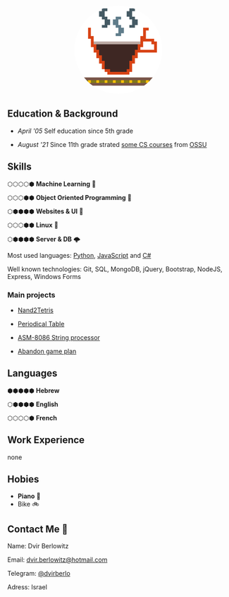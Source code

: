 <p align="center">
    <img
        alt="avatar"
        src="./avatar256.png"
        width="200"
        style="border-radius:50%!important;"
    />
</p>

## Education & Background
- *April '05*  Self education since 5th grade

- *August '21*  Since 11th grade strated [some CS courses](https://github.com/dvirberlo/dvirberlo/blob/main/TIMELINE.md#2021) from [OSSU](https://github.com/ossu/computer-science#readme)

<!-- TODO: - *August '22*  Finish high school with 10 study units in computers -->

## Skills

⬡⬡⬡⬡⬢
**Machine Learning** 🧠

⬡⬡⬡⬢⬢
**Object Oriented Programming** 🚚

⬡⬢⬢⬢⬢
**Websites & UI** 📱


⬡⬡⬡⬢⬢
**Linux** 🐧

⬡⬢⬢⬢⬢
**Server & DB** 🌩️


Most used languages:
[Python](https://github.com/dvirberlo/nand2tetris_project),
[JavaScript](https://github.com/dvirberlo/game/blob/main/app.js)
and [C#](https://github.com/dvirberlo/periodical_table)

Well known technologies:
Git,
SQL,
MongoDB,
jQuery,
Bootstrap,
NodeJS,
Express,
Windows Forms

### Main projects
- [Nand2Tetris](https://github.com/dvirberlo/nand2tetris_project)

- [Periodical Table](https://github.com/dvirberlo/periodical_table)

- [ASM-8086 String processor](https://github.com/dvirberlo/asm8086_text)

- [Abandon game plan](https://github.com/dvirberlo/game)


## Languages
⬢⬢⬢⬢⬢
**Hebrew**

⬡⬢⬢⬢⬢
**English**

⬡⬡⬡⬡⬢
**French**

## Work Experience

none

## Hobies

- **Piano** 🎹
- Bike 🚲

## Contact Me 👋
Name:
Dvir Berlowitz

Email:
dvir.berlowitz@hotmail.com

Telegram:
[@dvirberlo](https://t.me/dvirberlo)

Adress:
Israel 

<!-- TODO: linkedIn -->

